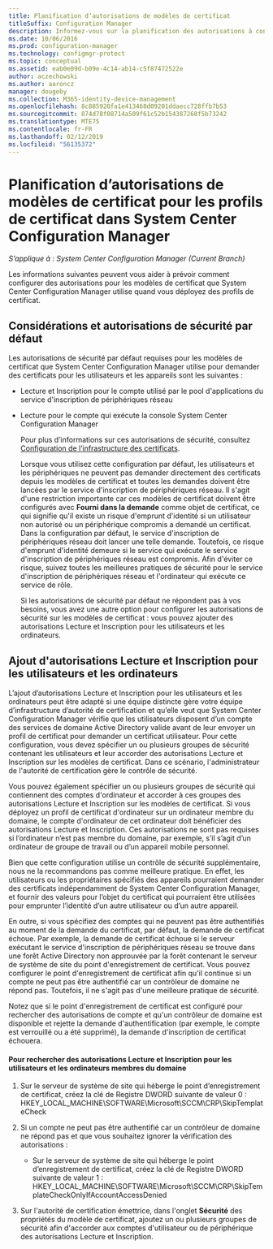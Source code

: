 ```yaml
---
title: Planification d’autorisations de modèles de certificat
titleSuffix: Configuration Manager
description: Informez-vous sur la planification des autorisations à configurer pour les modèles de certificat que System Center Configuration Manager utilise.
ms.date: 10/06/2016
ms.prod: configuration-manager
ms.technology: configmgr-protect
ms.topic: conceptual
ms.assetid: eab0e09d-b09e-4c14-ab14-c5f87472522e
author: aczechowski
ms.author: aaroncz
manager: dougeby
ms.collection: M365-identity-device-management
ms.openlocfilehash: 8c885920fa1e413468d09201ddaecc728ffb7b53
ms.sourcegitcommit: 874d78f08714a509f61c52b154387268f5b73242
ms.translationtype: MTE75
ms.contentlocale: fr-FR
ms.lasthandoff: 02/12/2019
ms.locfileid: "56135372"
---
```

# <a name="planning-for-certificate-template-permissions-for-certificate-profiles-in-system-center-configuration-manager"></a>Planification d’autorisations de modèles de certificat pour les profils de certificat dans System Center Configuration Manager

*S’applique à : System Center Configuration Manager (Current Branch)*


Les informations suivantes peuvent vous aider à prévoir comment configurer des autorisations pour les modèles de certificat que System Center Configuration Manager utilise quand vous déployez des profils de certificat.  

## <a name="default-security-permissions-and-considerations"></a>Considérations et autorisations de sécurité par défaut  
 Les autorisations de sécurité par défaut requises pour les modèles de certificat que System Center Configuration Manager utilise pour demander des certificats pour les utilisateurs et les appareils sont les suivantes :  

- Lecture et Inscription pour le compte utilisé par le pool d'applications du service d'inscription de périphériques réseau  

- Lecture pour le compte qui exécute la console System Center Configuration Manager  

  Pour plus d’informations sur ces autorisations de sécurité, consultez [Configuration de l’infrastructure des certificats](../deploy-use/certificate-infrastructure.md).  

  Lorsque vous utilisez cette configuration par défaut, les utilisateurs et les périphériques ne peuvent pas demander directement des certificats depuis les modèles de certificat et toutes les demandes doivent être lancées par le service d'inscription de périphériques réseau. Il s'agit d'une restriction importante car ces modèles de certificat doivent être configurés avec **Fourni dans la demande** comme objet de certificat, ce qui signifie qu'il existe un risque d'emprunt d'identité si un utilisateur non autorisé ou un périphérique compromis a demandé un certificat. Dans la configuration par défaut, le service d'inscription de périphériques réseau doit lancer une telle demande. Toutefois, ce risque d'emprunt d'identité demeure si le service qui exécute le service d'inscription de périphériques réseau est compromis. Afin d'éviter ce risque, suivez toutes les meilleures pratiques de sécurité pour le service d'inscription de périphériques réseau et l'ordinateur qui exécute ce service de rôle.  

  Si les autorisations de sécurité par défaut ne répondent pas à vos besoins, vous avez une autre option pour configurer les autorisations de sécurité sur les modèles de certificat : vous pouvez ajouter des autorisations Lecture et Inscription pour les utilisateurs et les ordinateurs.  

## <a name="adding-read-and-enroll-permissions-for-users-and-computers"></a>Ajout d'autorisations Lecture et Inscription pour les utilisateurs et les ordinateurs  
 L’ajout d’autorisations Lecture et Inscription pour les utilisateurs et les ordinateurs peut être adapté si une équipe distincte gère votre équipe d’infrastructure d’autorité de certification et qu’elle veut que System Center Configuration Manager vérifie que les utilisateurs disposent d’un compte des services de domaine Active Directory valide avant de leur envoyer un profil de certificat pour demander un certificat utilisateur. Pour cette configuration, vous devez spécifier un ou plusieurs groupes de sécurité contenant les utilisateurs et leur accorder des autorisations Lecture et Inscription sur les modèles de certificat. Dans ce scénario, l'administrateur de l'autorité de certification gère le contrôle de sécurité.  

 Vous pouvez également spécifier un ou plusieurs groupes de sécurité qui contiennent des comptes d'ordinateur et accorder à ces groupes des autorisations Lecture et Inscription sur les modèles de certificat. Si vous déployez un profil de certificat d'ordinateur sur un ordinateur membre du domaine, le compte d'ordinateur de cet ordinateur doit bénéficier des autorisations Lecture et Inscription. Ces autorisations ne sont pas requises si l’ordinateur n’est pas membre du domaine, par exemple, s’il s’agit d’un ordinateur de groupe de travail ou d’un appareil mobile personnel.  

 Bien que cette configuration utilise un contrôle de sécurité supplémentaire, nous ne la recommandons pas comme meilleure pratique. En effet, les utilisateurs ou les propriétaires spécifiés des appareils pourraient demander des certificats indépendamment de System Center Configuration Manager, et fournir des valeurs pour l’objet du certificat qui pourraient être utilisées pour emprunter l’identité d’un autre utilisateur ou d’un autre appareil.  

 En outre, si vous spécifiez des comptes qui ne peuvent pas être authentifiés au moment de la demande du certificat, par défaut, la demande de certificat échoue. Par exemple, la demande de certificat échoue si le serveur exécutant le service d'inscription de périphériques réseau se trouve dans une forêt Active Directory non approuvée par la forêt contenant le serveur de système de site du point d'enregistrement de certificat. Vous pouvez configurer le point d'enregistrement de certificat afin qu'il continue si un compte ne peut pas être authentifié car un contrôleur de domaine ne répond pas. Toutefois, il ne s'agit pas d'une meilleure pratique de sécurité.  

 Notez que si le point d'enregistrement de certificat est configuré pour rechercher des autorisations de compte et qu'un contrôleur de domaine est disponible et rejette la demande d'authentification (par exemple, le compte est verrouillé ou a été supprimé), la demande d'inscription de certificat échouera.  

#### <a name="to-check-for-read-and-enroll-permissions-for-users-and-domain-member-computers"></a>Pour rechercher des autorisations Lecture et Inscription pour les utilisateurs et les ordinateurs membres du domaine  

1.  Sur le serveur de système de site qui héberge le point d’enregistrement de certificat, créez la clé de Registre DWORD suivante de valeur 0 : HKEY_LOCAL_MACHINE\SOFTWARE\Microsoft\SCCM\CRP\SkipTemplateCheck  

2.  Si un compte ne peut pas être authentifié car un contrôleur de domaine ne répond pas et que vous souhaitez ignorer la vérification des autorisations :  

    -   Sur le serveur de système de site qui héberge le point d’enregistrement de certificat, créez la clé de Registre DWORD suivante de valeur 1 : HKEY_LOCAL_MACHINE\SOFTWARE\Microsoft\SCCM\CRP\SkipTemplateCheckOnlyIfAccountAccessDenied  

3.  Sur l'autorité de certification émettrice, dans l'onglet **Sécurité** des propriétés du modèle de certificat, ajoutez un ou plusieurs groupes de sécurité afin d'accorder aux comptes d'utilisateur ou de périphérique des autorisations Lecture et Inscription.  
